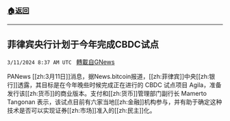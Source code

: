 ###  [:house:返回](README.md)
---


## 菲律宾央行计划于今年完成CBDC试点
`3/11/2024 8:37 AM UTC ` [轉載自GNews](https://gnews.org/articles/2383704)

PANews [[zh:3月11日]]消息，据News.bitcoin报道，[[zh:菲律宾]]中央[[zh:银行]]透露，其目标是在今年晚些时候完成正在进行的 CBDC 试点项目 Agila，准备发行该[[zh:货币]]的商业版本。支付和[[zh:货币]]管理部门副行长 Mamerto Tangonan 表示，该试点目前有六家当地[[zh:金融]]机构参与，并有助于确定这种技术是否可以实现证券[[zh:市场]]准入的[[zh:民主]]化。
